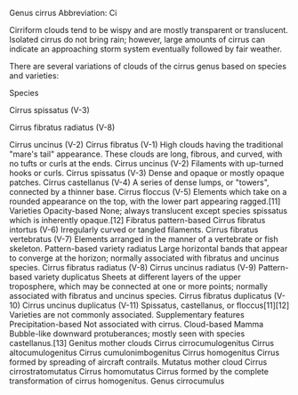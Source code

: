 Genus cirrus
Abbreviation: Ci

Cirriform clouds tend to be wispy and are mostly transparent or translucent. Isolated cirrus do not bring rain; however, large amounts of cirrus can indicate an approaching storm system eventually followed by fair weather.

There are several variations of clouds of the cirrus genus based on species and varieties:

Species

Cirrus spissatus (V-3)

Cirrus fibratus radiatus (V-8)


 

Cirrus uncinus (V-2)
Cirrus fibratus (V-1)
High clouds having the traditional "mare's tail" appearance. These clouds are long, fibrous, and curved, with no tufts or curls at the ends.
Cirrus uncinus (V-2)
Filaments with up-turned hooks or curls.
Cirrus spissatus (V-3)
Dense and opaque or mostly opaque patches.
Cirrus castellanus (V-4)
A series of dense lumps, or "towers", connected by a thinner base.
Cirrus floccus (V-5)
Elements which take on a rounded appearance on the top, with the lower part appearing ragged.[11]
Varieties
Opacity-based
None; always translucent except species spissatus which is inherently opaque.[12]
Fibratus pattern-based
Cirrus fibratus intortus (V-6)
Irregularly curved or tangled filaments.
Cirrus fibratus vertebratus (V-7)
Elements arranged in the manner of a vertebrate or fish skeleton.
Pattern-based variety radiatus
Large horizontal bands that appear to converge at the horizon; normally associated with fibratus and uncinus species.
Cirrus fibratus radiatus (V-8)
Cirrus uncinus radiatus (V-9)
Pattern-based variety duplicatus
Sheets at different layers of the upper troposphere, which may be connected at one or more points; normally associated with fibratus and uncinus species.
Cirrus fibratus duplicatus (V-10)
Cirrus uncinus duplicatus (V-11)
Spissatus, castellanus, or floccus[11][12]
Varieties are not commonly associated.
Supplementary features
Precipitation-based
Not associated with cirrus.
Cloud-based
Mamma
Bubble-like downward protuberances; mostly seen with species castellanus.[13]
Genitus mother clouds
Cirrus cirrocumulogenitus
Cirrus altocumulogenitus
Cirrus cumulonimbogenitus
Cirrus homogenitus
Cirrus formed by spreading of aircraft contrails.
Mutatus mother cloud
Cirrus cirrostratomutatus
Cirrus homomutatus
Cirrus formed by the complete transformation of cirrus homogenitus.
Genus cirrocumulus
